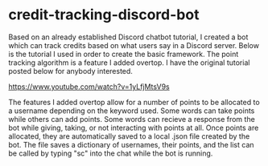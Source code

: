 # credit-tracking-discord-bot

Based on an already established Discord chatbot tutorial, I created a bot which can track credits based on what users say in a Discord server. Below is the tutorial I used in order to create the basic framework. The point tracking algorithm is a feature I added overtop. I have the original tutorial posted below for anybody interested. 

https://www.youtube.com/watch?v=1yLfjMtsV9s

The features I added overtop allow for a number of points to be allocated to a username depending on the keyword used. Some words can take points while others can add points. Some words can recieve a response from the bot while giving, taking, or not interacting with points at all. Once points are allocated, they are automatically saved to a local .json file created by the bot. The file saves a dictionary of usernames, their points, and the list can be called by typing "sc" into the chat while the bot is running.
